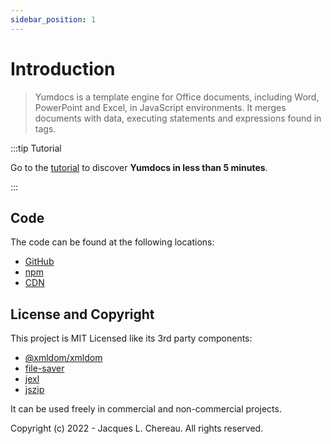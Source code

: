 ```yaml
---
sidebar_position: 1
---
```


# Introduction

> Yumdocs is a template engine for Office documents, including Word, PowerPoint and Excel, in JavaScript environments. It merges documents with data, executing statements and expressions found in tags.

:::tip Tutorial

Go to the [tutorial](./tutorial/01-nodejs-tutorial.md) to discover **Yumdocs in less than 5 minutes**.

:::

## Code

The code can be found at the following locations:

-  [GitHub](https://github.com/yumdocs/yumdocs)
-  [npm](https://www.npmjs.com/package/@yumdocs/yumdocs)
-  [CDN](https://unpkg.com/@yumdocs/yumdocs@latest/dist/index.umd.js)

## License and Copyright

This project is MIT Licensed like its 3rd party components:

- [@xmldom/xmldom](https://github.com/xmldom/xmldom/blob/master/LICENSE)
- [file-saver](https://github.com/eligrey/FileSaver.js/blob/master/LICENSE.md)
- [jexl](https://github.com/TomFrost/Jexl/blob/master/LICENSE.txt)
- [jszip](https://github.com/Stuk/jszip/blob/main/LICENSE.markdown)

It can be used freely in commercial and non-commercial projects.

Copyright (c) 2022 - Jacques L. Chereau. All rights reserved.